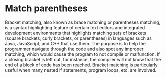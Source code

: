 # Match parentheses

Bracket matching, also known as brace matching or parentheses matching, is a syntax highlighting feature of certain text editors and integrated development environments that highlights matching sets of brackets (square brackets, curly brackets, or parentheses) in languages such as Java, JavaScript, and C++ that use them. The purpose is to help the programmer navigate through the code and also spot any improper matching, which would cause the program to not compile or malfunction. If a closing bracket is left out, for instance, the compiler will not know that the end of a block of code has been reached. Bracket matching is particularly useful when many nested if statements, program loops, etc. are involved.